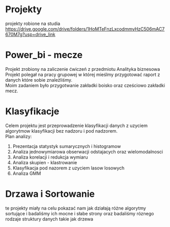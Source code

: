 # Projekty
projekty robione na studia
https://drive.google.com/drive/folders/1HoMTeFnzLxcodmmyHzC506mAC7670M7g?usp=drive_link

# Power_bi - mecze
 Projekt zrobiony na zaliczenie ćwiczeń z przedmiotu Analityka biznesowa <br>
Projekt polegał na pracy grupowej w której mieślmy przygotować raport z danych które sobie znależliśmy. <br>
Moim zadaniem było przygotwanie zakładki boisko oraz cześciowo zakładki mecz.


# Klasyfikacje
Celem projektu jest przeprowadzenie klasyfikacji danych z uzyciem algorytmow klasyfikacji bez nadzoru i pod nadzorem.  <br>
Plan analizy:  <br> 
1. Prezentacja statystyk sumarycznych i histogramow  <br>
2. Analiza jednowymiarowa obserwacji odstajacych oraz wielomodalnosci  <br>
3. Analiza korelacji i redukcja wymiaru  <br>
4. Analiza skupien - klastrowanie  <br>
5. Klasyfikacja pod nazorem z uzyciem lasow losowych  <br>
6. Analiza GMM


# Drzawa i Sortowanie
te projekty miały na celu pokazać nam jak działają różne algorytmy sortujące i badaliśmy ich mocne i słabe strony oraz badaliśmy róznego rodzaje struktury danych takie jak drzewa
